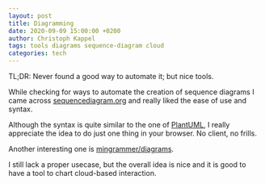 ```yaml
---
layout: post
title: Diagramming
date: 2020-09-09 15:00:00 +0200
author: Christoph Kappel
tags: tools diagrams sequence-diagram cloud
categories: tech
---
```

TL;DR: Never found a good way to automate it; but nice tools.

While checking for ways to automate the creation of sequence diagrams I came across
[sequencediagram.org][1] and really liked the ease of use and syntax.

Although the syntax is quite similar to the one of [PlantUML][2], I really
appreciate the idea to do just one thing in your browser. No client, no frills.

Another interesting one is [mingrammer/diagrams][3].

I still lack a proper usecase, but the overall idea is nice and it is good to have a tool to chart
 cloud-based interaction.

[1]: https://sequencediagram.org
[2]: https://plantuml.com/
[3]: https://github.com/mingrammer/diagrams/blob/master/README.md